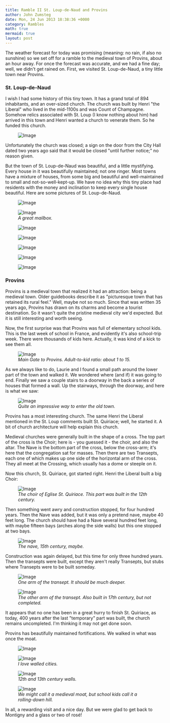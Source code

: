 ```yaml
---
title: Ramble II St. Loup-de-Naud and Provins
author: John Zumsteg
date: Mon, 24 Jun 2013 18:38:36 +0000
category: Rambles
math: true
mermaid: true
layout: post
---
```

The weather forecast for today was promising (meaning: no rain, if also no sunshine) so we set off for a ramble to the medieval town of Provins, about an hour away. For once the forecast was accurate, and we had a fine day; well, we didn't get rained on. First, we visited St. Loup-de-Naud, a tiny little town near Provins.

<h3 font-family="helvectica">St. Loup-de-Naud</h3>
I wish I had some history of this tiny town. It has a grand total of 894 inhabitants, and an over-sized church. The church was built by Henri "the Liberal" who lived in the mid-1100s and was Count of Champagne. Somehow relics associated with St. Loup (I know nothing about him) had arrived in this town and Henri wanted a church to venerate them. So he funded this church. 
<figure class = "landscape">
	<img src="{{"/assets/images/2013/06/IMG_4984.jpg" | prepend: site.baseurl  }}" alt="Image" />
	<figcaption></figcaption>
</figure>


Unfortunately the church was closed; a sign on the door from the City Hall dated two years ago said that it would be closed "until further notice;" no reason given.

But the town of St. Loup-de-Naud was beautiful, and a little mystifying. Every house in it was beautifully maintained; not one ringer. Most towns have a mixture of houses, from some big and beautiful and well-maintained to small and not-so-well-kept-up. We have no idea why this tiny place had residents with the money and inclination to keep every single house beautiful. Here are some pictures of St. Loup-de-Naud.
<figure class = "portrait">
	<img src="{{"/assets/images/2013/06/IMG_4996.jpg" | prepend: site.baseurl  }}" alt="Image" />
	<figcaption></figcaption>
</figure>


<figure class = "portrait">
	<img src="{{"/assets/images/2013/06/IMG_5000.jpg" | prepend: site.baseurl  }}" alt="Image" />
	<figcaption><em>A great mailbox.</em></figcaption>
</figure>

<figure class = "landscape">
	<img src="{{"/assets/images/2013/06/IMG_5001.jpg" | prepend: site.baseurl  }}" alt="Image" />
	<figcaption></figcaption>
</figure>

<figure class = "portrait">
	<img src="{{"/assets/images/2013/06/IMG_5003.jpg" | prepend: site.baseurl  }}" alt="Image" />
	<figcaption></figcaption>
</figure>

<figure class = "portrait">
	<img src="{{"/assets/images/2013/06/IMG_4999.jpg" | prepend: site.baseurl  }}" alt="Image" />
	<figcaption></figcaption>
</figure>

<figure class = "landscape">
	<img src="{{"/assets/images/2013/06/IMG_50052.jpg" | prepend: site.baseurl  }}" alt="Image" />
	<figcaption></figcaption>
</figure>

<figure class = "portrait">
	<img src="{{"/assets/images/2013/06/IMG_49871.jpg" | prepend: site.baseurl  }}" alt="Image" />
	<figcaption></figcaption>
</figure>


<h3>Provins</h3>
Provins is a medieval town that realized it had an attraction: being a medieval town. Older guidebooks describe it as "picturesque town that has retained its rural feel." Well, maybe not so much. Since that was written 35 years ago, Provins has drawn on its charms and become a tourist destination. So it wasn't quite the pristine medieval city we'd expected. But it is still interesting and worth seeing.

Now, the first surprise was that Provins was full of elementary school kids. This is the last week of school in France, and evidently it's also school-trip week. There were thousands of kids here. Actually, it was kind of a kick to see them all. 
<figure class = "landscape">
	<img src="{{"/assets/images/2013/06/IMG_5009.jpg" | prepend: site.baseurl  }}" alt="Image" />
	<figcaption><em>Main Gate to Provins. Adult-to-kid ratio: about 1 to 15.</em></figcaption>
</figure>



As we always like to do, Laurie and I found a small path around the lower part of the town and walked it. We wondered where (and if) it was going to end. Finally we saw a couple stairs to a doorway in the back a series of houses that formed a wall. Up the stairways, through the doorway, and here is what we saw:
<figure class = "portrait">
	<img src="{{"/assets/images/2013/06/IMG_5012.jpg" | prepend: site.baseurl  }}" alt="Image" />
	<figcaption><em>Quite an impressive way to enter the old town.</em></figcaption>
</figure>

 
Provins has a most interesting church. The same Henri the Liberal mentioned in the St. Loup comments built St. Quiriace; well, he started it. A bit of church architecture will help explain this church.

Medieval churches were generally built in the shape of a cross. The top part of the cross is the Choir; here is - you guessed it - the choir, and also the altar. The Nave is the bottom part of the cross, below the cross-arm; it's here that the congregation sat for masses. Then there are two Transepts, each one of which makes up one side of the horizontal arm of the cross. They all meet at the Crossing, which usually has a dome or steeple on it.

Now this church, St. Quiriace, got started right. Henri the Liberal built a big Choir:
<figure class = "portrait">
	<img src="{{"/assets/images/2013/06/IMG_5022.jpg" | prepend: site.baseurl  }}" alt="Image" />
	<figcaption><em>The choir of Eglise St. Quiriace. This part was built in the 12th century.</em></figcaption>
</figure>



Then something went awry and construction stopped, for four hundred years. Then the Nave was added, but it was only a pretend nave, maybe 40 feet long. The church should have had a Nave several hundred feet long, with maybe fifteen bays (arches along the side walls) but this one stopped at two bays. 
<figure class = "portrait">
	<img src="{{"/assets/images/2013/06/IMG_5017.jpg" | prepend: site.baseurl  }}" alt="Image" />
	<figcaption><em>The nave, 15th century, maybe.</em></figcaption>
</figure>


Construction was again delayed, but this time for only three hundred years. Then the transepts were built, except they aren't really Transepts, but stubs where Transepts were to be built someday.
<figure class = "portrait">
	<img src="{{"/assets/images/2013/06/IMG_5020.jpg" | prepend: site.baseurl  }}" alt="Image" />
	<figcaption><em>One arm of the transept. It should be much deeper.</em></figcaption>
</figure>

<figure class = "portrait">
	<img src="{{"/assets/images/2013/06/IMG_5016.jpg" | prepend: site.baseurl  }}" alt="Image" />
	<figcaption><em>The other arm of the transept. Also built in 17th century, but not completed.</em></figcaption>
</figure>


It appears that no one has been in a great hurry to finish St. Quiriace, as today, 400 years after the last "temporary" part was built, the church remains uncompleted. I'm thinking it may not get done soon.

Provins has beautifully maintained fortifications. We walked in what was once the moat.
<figure class = "portrait">
	<img src="{{"/assets/images/2013/06/IMG_5033.jpg" | prepend: site.baseurl  }}" alt="Image" />
	<figcaption></figcaption>
</figure>

<figure class = "landscape">
	<img src="{{"/assets/images/2013/06/IMG_5010.jpg" | prepend: site.baseurl  }}" alt="Image" />
	<figcaption><em>I love walled cities.</em></figcaption>
</figure>

<figure class = "portrait">
	<img src="{{"/assets/images/2013/06/IMG_5036.jpg" | prepend: site.baseurl  }}" alt="Image" />
	<figcaption><em>12th and 13th century walls.</em></figcaption>
</figure>

<figure class = "landscape">
	<img src="{{"/assets/images/2013/06/IMG_5040.jpg" | prepend: site.baseurl  }}" alt="Image" />
	<figcaption><em>We might call it a medieval moat, but school kids call it a  rolling-down hill.</em></figcaption>
</figure>



In all, a rewarding visit and a nice day. But we were glad to get back to Montigny and a glass or two of rosé!

